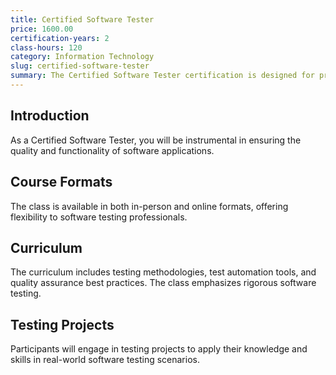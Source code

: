 ```yaml
---
title: Certified Software Tester
price: 1600.00
certification-years: 2
class-hours: 120
category: Information Technology
slug: certified-software-tester
summary: The Certified Software Tester certification is designed for professionals specializing in software quality assurance and testing. This comprehensive class covers testing methodologies, test automation, and quality assurance best practices. It equips candidates with the skills needed to ensure the quality and reliability of software applications.
---
```


## Introduction

As a Certified Software Tester, you will be instrumental in ensuring the quality and functionality of software applications.

## Course Formats

The class is available in both in-person and online formats, offering flexibility to software testing professionals.

## Curriculum

The curriculum includes testing methodologies, test automation tools, and quality assurance best practices. The class emphasizes rigorous software testing.

## Testing Projects

Participants will engage in testing projects to apply their knowledge and skills in real-world software testing scenarios.

